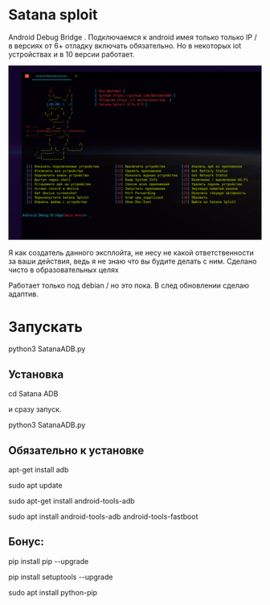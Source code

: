 # Satana sploit
  Android Debug Bridge . Подключаемся к android имея только только IP / в версиях от 6+ отладку включать обязательно. Но в некоторых iot устройствах и в 10 версии работает.
  
 
![alt tag](https://github.com/Bafomet666/screen/blob/main/adb.png)​

 Я как создатель данного эксплойта, не несу не какой ответственности за ваши действия, ведь я не знаю что вы будите делать с ним. Сделано чисто в образовательных целях

Работает только под debian / но это пока. В след обновлении сделаю адаптив.
   
# Запускать
 
  python3 SatanaADB.py
 
## Установка
  
  cd Satana ADB

  и сразу запуск.

  python3 SatanaADB.py

## Обязательно к установке

  apt-get install adb

  sudo apt update

  sudo apt-get install android-tools-adb

  sudo apt install android-tools-adb android-tools-fastboot

## Бонус:

  pip install pip --upgrade

  pip install setuptools --upgrade

  sudo apt install python-pip


